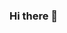 ### Hi there 👋

<!--
**aniketagnihotri/aniketagnihotri** is a ✨ _special_ ✨ repository because its `README.md` (this file) appears on your GitHub profile.

<a href="https://github.com/aniketagnihotri">
<img align="center" alt="Github Stats" src="https://github-readme-stats.codestackr.vercel.app/api?username=aniketagnihotri&show_icons=true&hide_border=true&count_private=true&include_all_commits=true&theme=dracula" /></a>

<br>

<a href="https://github.com/aniketagnihotri">
  <img align="center" src="https://github-readme-stats.anuraghazra1.vercel.app/api/top-langs/?username=aniketagnihotri&layout=compact&hide_border=true&theme=dracula" />
</a>
